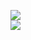 [![](https://img.shields.io/badge/Made%20With-Github%20Spray-lightgrey.svg?style=for-the-badge&logo=github)](https://github.com/Annihil/github-spray#9239)  
[![](https://i.imgur.com/2DrTn0Z.gif)](https://github.com/Annihil/github-spray)